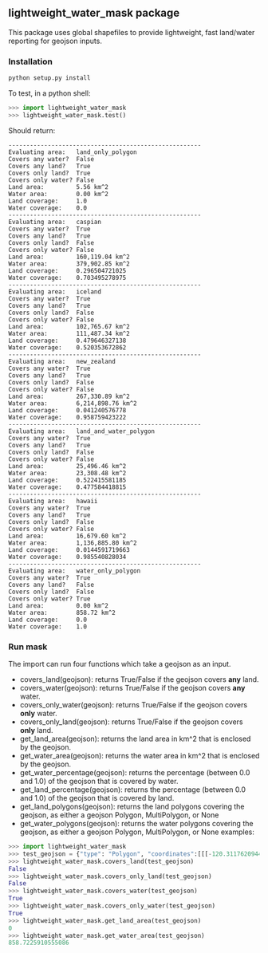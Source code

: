 ## lightweight_water_mask package

This package uses global shapefiles to provide lightweight, fast land/water reporting for geojson inputs.

### Installation
```bash
python setup.py install
```

To test, in a python shell:
```python
>>> import lightweight_water_mask
>>> lightweight_water_mask.test()
```
Should return:
```
------------------------------------------------------
Evaluating area:   land_only_polygon
Covers any water?  False
Covers any land?   True
Covers only land?  True
Covers only water? False
Land area:         5.56 km^2
Water area:        0.00 km^2
Land coverage:     1.0
Water coverage:    0.0
------------------------------------------------------
Evaluating area:   caspian
Covers any water?  True
Covers any land?   True
Covers only land?  False
Covers only water? False
Land area:         160,119.04 km^2
Water area:        379,902.85 km^2
Land coverage:     0.296504721025
Water coverage:    0.703495278975
------------------------------------------------------
Evaluating area:   iceland
Covers any water?  True
Covers any land?   True
Covers only land?  False
Covers only water? False
Land area:         102,765.67 km^2
Water area:        111,487.34 km^2
Land coverage:     0.479646327138
Water coverage:    0.520353672862
------------------------------------------------------
Evaluating area:   new_zealand
Covers any water?  True
Covers any land?   True
Covers only land?  False
Covers only water? False
Land area:         267,330.89 km^2
Water area:        6,214,898.76 km^2
Land coverage:     0.041240576778
Water coverage:    0.958759423222
------------------------------------------------------
Evaluating area:   land_and_water_polygon
Covers any water?  True
Covers any land?   True
Covers only land?  False
Covers only water? False
Land area:         25,496.46 km^2
Water area:        23,308.48 km^2
Land coverage:     0.522415581185
Water coverage:    0.477584418815
------------------------------------------------------
Evaluating area:   hawaii
Covers any water?  True
Covers any land?   True
Covers only land?  False
Covers only water? False
Land area:         16,679.60 km^2
Water area:        1,136,885.80 km^2
Land coverage:     0.0144591719663
Water coverage:    0.985540828034
------------------------------------------------------
Evaluating area:   water_only_polygon
Covers any water?  True
Covers any land?   False
Covers only land?  False
Covers only water? True
Land area:         0.00 km^2
Water area:        858.72 km^2
Land coverage:     0.0
Water coverage:    1.0
```

### Run mask

The import can run four functions which take a geojson as an input.
* covers_land(geojson): returns True/False if the geojson covers **any** land.
* covers_water(geojson): returns True/False if the geojson covers **any** water.
* covers_only_water(geojson): returns True/False if the geojson covers **only** water.
* covers_only_land(geojson): returns True/False if the geojson covers **only** land.
* get_land_area(geojson): returns the land area in km^2 that is enclosed by the geojson.
* get_water_area(geojson): returns the water area in km^2 that is enclosed by the geojson.
* get_water_percentage(geojson): returns the percentage (between 0.0 and 1.0) of the geojson that is covered by water.
* get_land_percentage(geojson): returns the percentage (between 0.0 and 1.0) of the geojson that is covered by land.
* get_land_polygons(geojson): returns the land polygons covering the geojson, as either a geojson Polygon, MultiPolygon, or None
* get_water_polygons(geojson): returns the water polygons covering the geojson, as either a geojson Polygon, MultiPolygon, or None
examples:

```python
>>> import lightweight_water_mask
>>> test_geojson = {"type": "Polygon", "coordinates":[[[-120.3117620944977,32.9773526159236],[-120.35270333290102,32.75546576141111],[-120.1521009206772,32.67390732403642],[-119.98687148094179,32.86846786484173],[-120.13354003429414,33.02966016839023],[-120.3117620944977,32.9773526159236]]]}
>>> lightweight_water_mask.covers_land(test_geojson)
False
>>> lightweight_water_mask.covers_only_land(test_geojson)
False
>>> lightweight_water_mask.covers_water(test_geojson)
True
>>> lightweight_water_mask.covers_only_water(test_geojson)
True
>>> lightweight_water_mask.get_land_area(test_geojson)
0
>>> lightweight_water_mask.get_water_area(test_geojson)
858.7225910555086

```

